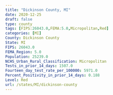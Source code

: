 ```yaml
---
title: "Dickinson County, MI"
date: 2020-12-25
draft: false
type: county
tags: [FIPS:26043.0,FEMA:5.0,Micropolitan,Red]
categories: [MI]
County: Dickinson County
State: MI
FIPS: 26043.0
FEMA_Region: 5.0
Population: 25239.0
NCHS_Urban_Rural_Classification: Micropolitan
Tests_in_prior_14_days: 1507.0
Fourteen_day_test_rate_per_100000: 5971.0
Percent_Positivity_in_prior_14_days: 0.188
Level: Red
url: /states/MI/dickinson-county
---
```



